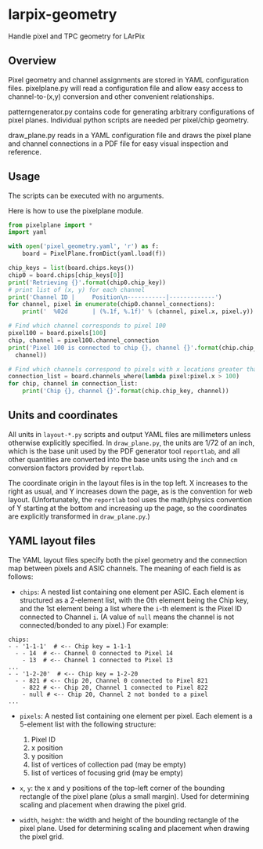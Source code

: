 larpix-geometry
===============

Handle pixel and TPC geometry for LArPix

Overview
---------

Pixel geometry and channel assignments are stored in YAML configuration
files. pixelplane.py will read a configuration file and allow easy
access to channel-to-(x,y) conversion and other convenient
relationships.

patterngenerator.py contains code for generating arbitrary
configurations of pixel planes. Individual python scripts are needed per
pixel/chip geometry.

draw_plane.py reads in a YAML configuration file and draws the pixel
plane and channel connections in a PDF file for easy visual inspection
and reference.

Usage
---------

The scripts can be executed with no arguments.

Here is how to use the pixelplane module.

```python
from pixelplane import *
import yaml

with open('pixel_geometry.yaml', 'r') as f:
    board = PixelPlane.fromDict(yaml.load(f))

chip_keys = list(board.chips.keys())
chip0 = board.chips[chip_keys[0]]
print('Retrieving {}'.format(chip0.chip_key))
# print list of (x, y) for each channel
print('Channel ID |     Position\n-----------|-------------')
for channel, pixel in enumerate(chip0.channel_connections):
    print('  %02d       | (%.1f, %.1f)' % (channel, pixel.x, pixel.y))

# Find which channel corresponds to pixel 100
pixel100 = board.pixels[100]
chip, channel = pixel100.channel_connection
print('Pixel 100 is connected to chip {}, channel {}'.format(chip.chip_key,
  channel))

# Find which channels correspond to pixels with x locations greater than 100
connection_list = board.channels_where(lambda pixel:pixel.x > 100)
for chip, channel in connection_list:
    print('Chip {}, channel {}'.format(chip.chip_key, channel))
```

Units and coordinates
---------------------

All units in ``layout-*.py`` scripts and output YAML files are
millimeters unless otherwise explicitly specified. In ``draw_plane.py``,
the units are 1/72 of an inch, which is the base unit used by the PDF
generator tool ``reportlab``, and all other quantities are converted
into the base units using the ``inch`` and ``cm`` conversion factors
provided by ``reportlab``.

The coordinate origin in the layout files is in the top left. X
increases to the right as usual, and Y increases down the page, as
is the convention for web layout. (Unfortunately, the ``reportlab``
tool uses the math/physics convention of Y starting at the bottom and
increasing up the page, so the coordinates are explicitly transformed in
``draw_plane.py``.)

YAML layout files
-----------------

The YAML layout files specify both the pixel geometry and the connection
map between pixels and ASIC channels. The meaning of each field is as
follows:

- ``chips``: A nested list containing one element per ASIC. Each element is
  structured as a 2-element list, with the 0th element being the Chip
key, and the 1st element being a list where the ``i``-th element is the Pixel
ID connected to Channel ``i``. (A value of ``null`` means the
channel is not connected/bonded to any pixel.) For example:

```
chips:
- - '1-1-1'  # <-- Chip key = 1-1-1
  - - 14  # <-- Channel 0 connected to Pixel 14
    - 13  # <-- Channel 1 connected to Pixel 13
...
- - '1-2-20'  # <-- Chip key = 1-2-20
  - - 821 # <-- Chip 20, Channel 0 connected to Pixel 821
    - 822 # <-- Chip 20, Channel 1 connected to Pixel 822
    - null # <-- Chip 20, Channel 2 not bonded to a pixel
...
```

- ``pixels``: A nested list containing one element per pixel. Each
  element is a 5-element list with the following structure:
  1. Pixel ID
  2. x position
  3. y position
  4. list of vertices of collection pad (may be empty)
  5. list of vertices of focusing grid (may be empty)

- ``x``, ``y``: the x and y positions of the top-left corner of the
  bounding rectangle of the pixel plane (plus a small margin). Used for
  determining scaling and placement when drawing the pixel grid.

- ``width``, ``height``: the width and height of the bounding rectangle
  of the pixel plane. Used for determining scaling and placement when
  drawing the pixel grid.

